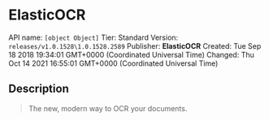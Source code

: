 # ElasticOCR
API name: `[object Object]`
Tier: Standard
Version: `releases/v1.0.1528\1.0.1528.2589`
Publisher: **ElasticOCR**
Created: Tue Sep 18 2018 19:34:01 GMT+0000 (Coordinated Universal Time)
Changed: Thu Oct 14 2021 16:55:01 GMT+0000 (Coordinated Universal Time)

## Description
> The new, modern way to OCR your documents.
